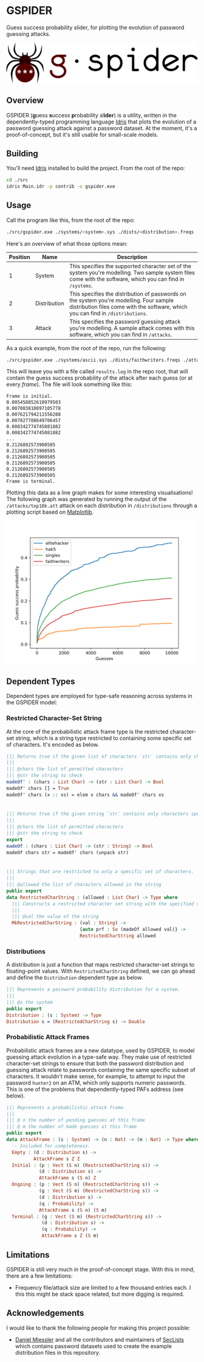 # GSPIDER
Guess success probability slider, for plotting the evolution of password guessing attacks.

![Logo](assets/logo-text-h.svg)

## Overview
GSPIDER (**g**uess **s**uccess **p**robability sl**ider**) is a utility, written in the dependently-typed programming language [Idris](https://www.idris-lang.org/) that plots the evolution of a password guessing attack against a password dataset. At the moment, it's a proof-of-concept, but it's still usable for small-scale models.

## Building
You'll need [Idris](https://www.idris-lang.org/download/) installed to build the project. From the root of the repo:

```bash
cd ./src
idris Main.idr -p contrib -o gspider.exe
```

## Usage
Call the program like this, from the root of the repo:

```bash
./src/gspider.exe ./systems/<system>.sys ./dists/<distribution>.freqs ./attacks/<attack>.att > ./results.log
```

Here's an overview of what those options mean:

| Position | Name         | Description                                                                                                                                                                 |
|----------|--------------|-----------------------------------------------------------------------------------------------------------------------------------------------------------------------------|
| 1        | System       | This specifies the supported character set of the system you're modelling. Two sample system files come with the software, which you can find in `/systems`.                |
| 2        | Distribution | This specifies the distribution of passwords on the system you're modelling. Four sample distribution files come with the software, which you can find in `/distributions`. |
| 3        | Attack       | This specifies the password guessing attack you're modelling. A sample attack comes with this software, which you can find in `/attacks`.                                   |

As a quick example, from the root of the repo, run the following:

```bash
./src/gspider.exe ./systems/ascii.sys ./dists/faithwriters.freqs ./attacks/top10k.att > ./results.log
```

This will leave you with a file called `results.log` in the repo root, that will contain the guess success probability of the attack after each guess (or at every *frame*). The file will look something like this:

```
Frame is initial.
0.005458852610979503
0.007003810897105778
0.007621794211556288
0.007827788649706457
0.008342774745081882
0.008342774745081882
...
0.2126892573900505
0.2126892573900505
0.2126892573900505
0.2126892573900505
0.2126892573900505
0.2126892573900505
Frame is terminal.
```

Plotting this data as a line graph makes for some interesting visualisations! The following graph was generated by running the output of the `/attacks/top10k.att` attack on each distribution in `/distributions` through a plotting script based on [Matplotlib](https://matplotlib.org/).

![Graph](docs/svg/paf-dataset-graph.svg)

## Dependent Types
Dependent types are employed for type-safe reasoning across systems in the GSPIDER model:

### Restricted Character-Set String
At the core of the probabilistic attack frame type is the restricted character-set string, which is a string type restricted to containing some specific set of characters. It's encoded as below.

```idris
||| Returns true if the given list of characters `str` contains only characters specified in `chars`.
|||
||| @chars the list of permitted characters
||| @str the string to check
madeOf' : (chars : List Char) -> (str : List Char) -> Bool
madeOf' chars [] = True
madeOf' chars (x :: xs) = elem x chars && madeOf' chars xs


||| Returns true if the given string `str` contains only characters specified in `chars`.
|||
||| @chars the list of permitted characters
||| @str the string to check
export
madeOf : (chars : List Char) -> (str : String) -> Bool
madeOf chars str = madeOf' chars (unpack str)


||| Strings that are restricted to only a specific set of characters.
|||
||| @allowed the list of characters allowed in the string
public export
data RestrictedCharString : (allowed : List Char) -> Type where
  ||| Constructs a restricted character set string with the specified value.
  |||
  ||| @val the value of the string
  MkRestrictedCharString : (val : String) ->
                           {auto prf : So (madeOf allowed val)} ->
                           RestrictedCharString allowed
```

### Distributions
A distribution is just a function that maps restricted character-set strings to floating-point values. With `RestrictedCharString` defined, we can go ahead and define the `Distribution` dependent type as below.

```idris
||| Represents a password probability distribution for a system.
|||
||| @s the system
public export
Distribution : (s : System) -> Type
Distribution s = (RestrictedCharString s) -> Double
```

### Probabilistic Attack Frames
Probabilistic attack frames are a new datatype, used by GSPIDER, to model guessing attack evolution in a type-safe way. They make use of restricted character-set strings to ensure that both the password distribution and guessing attack relate to passwords containing the same specific subset of characters. It wouldn't make sense, for example, to attempt to input the password `hunter2` on an ATM, which only supports numeric passwords. This is one of the problems that dependently-typed PAFs address (see below).

```idris
||| Represents a probabilistic attack frame.
|||
||| @ n the number of pending guesses at this frame
||| @ m the number of made guesses at this frame
public export
data AttackFrame : (s : System) -> (n : Nat) -> (m : Nat) -> Type where
  -- Included for completeness.
  Empty : (d : Distribution s) ->
          AttackFrame s Z Z
  Initial : (p : Vect (S n) (RestrictedCharString s)) ->
            (d : Distribution s) ->
            AttackFrame s (S n) Z
  Ongoing : (p : Vect (S n) (RestrictedCharString s)) ->
            (g : Vect (S m) (RestrictedCharString s)) ->
            (d : Distribution s) ->
            (q : Probability) ->
            AttackFrame s (S n) (S m)
  Terminal : (g : Vect (S m) (RestrictedCharString s)) ->
             (d : Distribution s) ->
             (q : Probability) ->
             AttackFrame s Z (S m)
```

## Limitations
GSPIDER is still very much in the proof-of-concept stage. With this in mind, there are a few limitations:

* Frequency file/attack size are limited to a few thousand entries each. I this this might be stack space related, but more digging is required.

## Acknowledgements
I would like to thank the following people for making this project possible:

* [Daniel Miessler](https://github.com/danielmiessler) and all the contributors and maintainers of [SecLists](https://github.com/danielmiessler/SecLists) which contains password datasets used to create the example distribution files in this repository.
